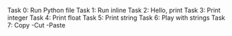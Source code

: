 Task 0: Run Python file
Task 1: Run inline
Task 2: Hello, print
Task 3: Print integer
Task 4: Print float
Task 5: Print string
Task 6: Play with strings
Task 7: Copy -Cut -Paste
